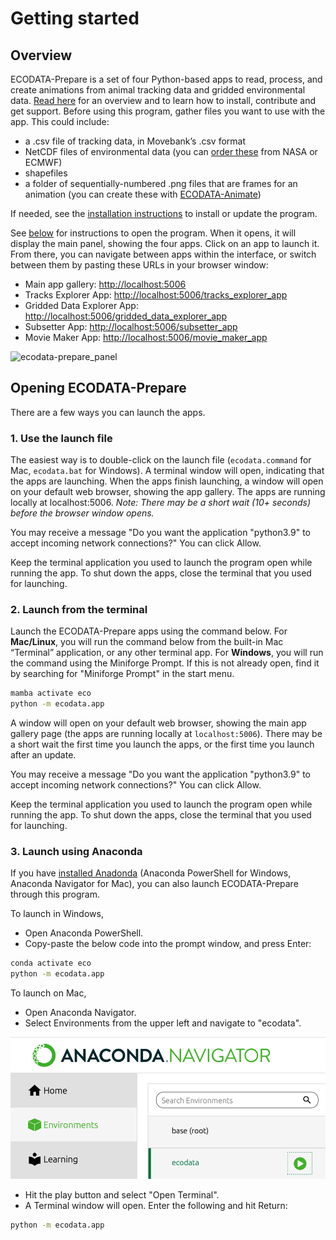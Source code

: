 # Getting started

## Overview

ECODATA-Prepare is a set of four Python-based apps to read, process, and create animations from animal tracking data and gridded environmental data. [Read here](../index) for an overview and to learn how to install, contribute and get support. Before using this program, gather files you want to use with the app. This could include:
* a .csv file of tracking data, in Movebank’s .csv format
* NetCDF files of environmental data (you can [order these](../environmental_data) from NASA or ECMWF)
* shapefiles
* a folder of sequentially-numbered .png files that are frames for an animation (you can create these with [ECODATA-Animate](https://ecodata-animate.readthedocs.io/en/latest/))

If needed, see the [installation instructions](../installation) to install or update the program.

See [below](#opening-ecodata-prepare) for instructions to open the program. When it opens, it will display the main panel, showing the four apps. Click on an app to launch it. From there, you can navigate between apps within the interface, or switch between them by pasting these URLs in your browser window:

* Main app gallery: <http://localhost:5006>
* Tracks Explorer App: <http://localhost:5006/tracks_explorer_app>
* Gridded Data Explorer App: <http://localhost:5006/gridded_data_explorer_app>
* Subsetter App: <http://localhost:5006/subsetter_app>
* Movie Maker App: <http://localhost:5006/movie_maker_app>

![ecodata-prepare_panel](../images/ecodata-prepare_panel.png)

## Opening ECODATA-Prepare

There are a few ways you can launch the apps.

### 1. Use the launch file

The easiest way is to double-click on the launch file (``ecodata.command`` for Mac,
``ecodata.bat`` for Windows). A terminal window will open, indicating that the apps are launching. When the apps finish launching, a window will open on your default web browser, showing the app gallery. The apps are running locally at localhost:5006. *Note: There may be a short wait (10+ seconds) before the browser window opens.*

You may receive a message "Do you want the application "python3.9" to accept incoming network connections?" You can click Allow.

Keep the terminal application you used to launch the program open while running the app. To shut down the apps, close the terminal that you used for launching.

### 2. Launch from the terminal

Launch the ECODATA-Prepare apps using the command below. For **Mac/Linux**, you will run the command below from the built-in Mac “Terminal” application, or any other terminal app. For **Windows**, you will run the command using the Miniforge Prompt. If this is not already open, find it by searching for "Miniforge Prompt" in the start menu.

```bash
mamba activate eco
python -m ecodata.app
```

A window will open on your default web browser, showing the main app gallery page (the apps are running locally at ``localhost:5006``). There may be a short wait the first time you launch the apps, or the first time you launch after an update.

You may receive a message "Do you want the application "python3.9" to accept incoming network connections?" You can click Allow.

Keep the terminal application you used to launch the program open while running the app. To shut down the apps, close the terminal that you used for launching.

### 3. Launch using Anaconda

If you have [installed Anadonda](https://ecodata-apps.readthedocs.io/en/latest/installation.html#install-using-anaconda-alternative-method) (Anaconda PowerShell for Windows, Anaconda Navigator for Mac), you can also launch ECODATA-Prepare through this program.

To launch in Windows,

- Open Anaconda PowerShell.
- Copy-paste the below code into the prompt window, and press Enter:

```bash
conda activate eco
python -m ecodata.app
```

To launch on Mac,

- Open Anaconda Navigator.
- Select Environments from the upper left and navigate to "ecodata".

![anaconda_navigator](../images/anaconda_navigator.png)

- Hit the play button and select "Open Terminal".
- A Terminal window will open. Enter the following and hit Return:

```bash
python -m ecodata.app
```